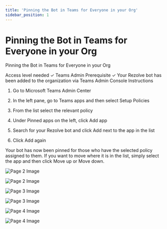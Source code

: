 ```yaml
---
title: 'Pinning the Bot in Teams for Everyone in your Org'
sidebar_position: 1
---
```



# Pinning the Bot in Teams for Everyone in your Org



Pinning the Bot in
Teams for Everyone in
your Org


Access level needed
✓ Teams Admin
Prerequisite
✓ Your Rezolve bot has been added to the organization via Teams Admin Console
Instructions
1. Go to Microsoft Teams Admin Center
2. In the left pane, go to Teams apps and then select Setup Policies
3. From the list select the relevant policy

4. Under Pinned apps on the left, click Add app
5. Search for your Rezolve bot and click Add next to the app in the list
6. Click Add again

Your bot has now been pinned for those who have the selected policy assigned to them. If you
want to move where it is in the list, simply select the app and then click Move up or Move down.


![Page 2 Image](/img/reference/images/Pinning-the-Bot-in-Teams-for-Everyone-in-your-Org_page2_4.jpeg)

![Page 2 Image](/img/reference/images/Pinning-the-Bot-in-Teams-for-Everyone-in-your-Org_page2_5.jpeg)

![Page 3 Image](/img/reference/images/Pinning-the-Bot-in-Teams-for-Everyone-in-your-Org_page3_4.jpeg)

![Page 3 Image](/img/reference/images/Pinning-the-Bot-in-Teams-for-Everyone-in-your-Org_page3_5.jpeg)

![Page 4 Image](/img/reference/images/Pinning-the-Bot-in-Teams-for-Everyone-in-your-Org_page4_4.jpeg)

![Page 4 Image](/img/reference/images/Pinning-the-Bot-in-Teams-for-Everyone-in-your-Org_page4_5.jpeg)